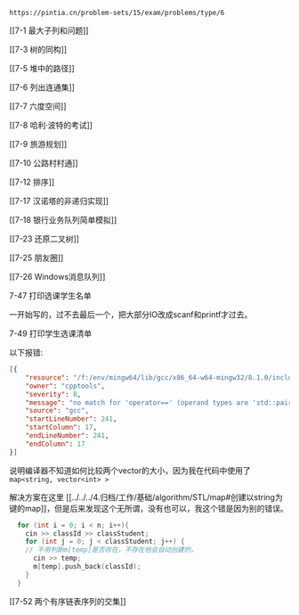 
```ad-note
https://pintia.cn/problem-sets/15/exam/problems/type/6
```


[[7-1 最大子列和问题]]

[[7-3 树的同构]]

[[7-5 堆中的路径]]

[[7-6 列出连通集]]

[[7-7 六度空间]]

[[7-8 哈利·波特的考试]]

[[7-9 旅游规划]]

[[7-10 公路村村通]]

[[7-12 排序]]

[[7-17 汉诺塔的非递归实现]]

[[7-18 银行业务队列简单模拟]]

[[7-23 还原二叉树]]

[[7-25 朋友圈]]

[[7-26 Windows消息队列]]

7-47 打印选课学生名单

一开始写的，过不去最后一个，把大部分IO改成scanf和printf才过去。



7-49 打印学生选课清单

以下报错:

```json
[{
	"resource": "/f:/env/mingw64/lib/gcc/x86_64-w64-mingw32/8.1.0/include/c++/bits/predefined_ops.h",
	"owner": "cpptools",
	"severity": 8,
	"message": "no match for 'operator==' (operand types are 'std::pair<const std::__cxx11::basic_string<char>, std::vector<int> >' and 'const std::__cxx11::basic_string<char>')",
	"source": "gcc",
	"startLineNumber": 241,
	"startColumn": 17,
	"endLineNumber": 241,
	"endColumn": 17
}]
```

说明编译器不知道如何比较两个vector的大小，因为我在代码中使用了`map<string, vector<int> >`

解决方案在这里 [[../../../4.归档/工作/基础/algorithm/STL/map#创建以string为键的map]]，但是后来发现这个无所谓，没有也可以，我这个错是因为别的错误。

```cpp
  for (int i = 0; i < n; i++){
    cin >> classId >> classStudent;
    for (int j = 0; j < classStudent; j++) {
    // 不用判断m[temp]是否存在，不存在他会自动创建的。
      cin >> temp;
      m[temp].push_back(classId);
    }
  }
```


[[7-52 两个有序链表序列的交集]]

